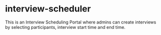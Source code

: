 # interview-scheduler

This is an Interview Scheduling Portal where admins can create interviews by selecting participants, interview start time and end time.
